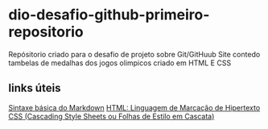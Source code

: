 # dio-desafio-github-primeiro-repositorio
Repósitorio criado para o desafio de projeto sobre Git/GitHuub
Site contedo tambelas de medalhas dos jogos olimpicos criado em HTML E CSS
## links úteis
[Sintaxe básica do Markdown](https://markdown.net.br/sintaxe-basica/)
[HTML: Linguagem de Marcação de Hipertexto](https://developer.mozilla.org/pt-BR/docs/Web/HTML)
[CSS (Cascading Style Sheets ou Folhas de Estilo em Cascata)](https://developer.mozilla.org/pt-BR/docs/Web/CSS)
